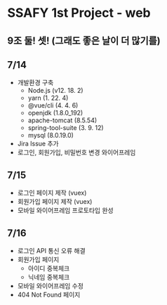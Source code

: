 # SSAFY 1st Project - web

## 9조 둘! 셋! (그래도 좋은 날이 더 많기를)



## 7/14

- 개발환경 구축
  - Node.js (v12. 18. 2)
  - yarn (1. 22. 4)
  - @vue/cli (4. 4. 6)
  - openjdk (1.8.0_192)
  - apache-tomcat (8.5.54)
  - spring-tool-suite (3. 9. 12)
  - mysql (8.0.19.0)
- Jira Issue 추가
- 로그인, 회원가입, 비밀번호 변경 와이어프레임



## 7/15

- 로그인 페이지 제작 (vuex)
- 회원가입 페이지 제작 (vuex)
- 모바일 와이어프레임 프로토타입 완성



## 7/16

- 로그인 API 통신 오류 해결
- 회원가입 페이지
  - 아이디 중복체크
  - 닉네임 중복체크
- 모바일 와이어프레임 수정
- 404 Not Found 페이지
